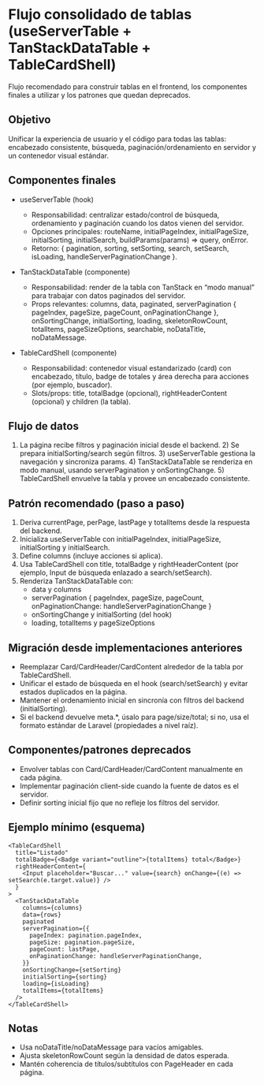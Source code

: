 # Flujo consolidado de tablas (useServerTable + TanStackDataTable + TableCardShell)

Flujo recomendado para construir tablas en el frontend, los componentes finales a utilizar y los patrones que quedan deprecados.

## Objetivo

Unificar la experiencia de usuario y el código para todas las tablas: encabezado consistente, búsqueda, paginación/ordenamiento en servidor y un contenedor visual estándar.

## Componentes finales

- useServerTable (hook)
  - Responsabilidad: centralizar estado/control de búsqueda, ordenamiento y paginación cuando los datos vienen del servidor.
  - Opciones principales: routeName, initialPageIndex, initialPageSize, initialSorting, initialSearch, buildParams(params) => query, onError.
  - Retorno: { pagination, sorting, setSorting, search, setSearch, isLoading, handleServerPaginationChange }.

- TanStackDataTable (componente)
  - Responsabilidad: render de la tabla con TanStack en “modo manual” para trabajar con datos paginados del servidor.
  - Props relevantes: columns, data, paginated, serverPagination { pageIndex, pageSize, pageCount, onPaginationChange }, onSortingChange, initialSorting, loading, skeletonRowCount, totalItems, pageSizeOptions, searchable, noDataTitle, noDataMessage.

- TableCardShell (componente)
  - Responsabilidad: contenedor visual estandarizado (card) con encabezado, título, badge de totales y área derecha para acciones (por ejemplo, buscador).
  - Slots/props: title, totalBadge (opcional), rightHeaderContent (opcional) y children (la tabla).

## Flujo de datos

1. La página recibe filtros y paginación inicial desde el backend. 2) Se prepara initialSorting/search según filtros. 3) useServerTable gestiona la navegación y sincroniza params. 4) TanStackDataTable se renderiza en modo manual, usando serverPagination y onSortingChange. 5) TableCardShell envuelve la tabla y provee un encabezado consistente.

## Patrón recomendado (paso a paso)

1. Deriva currentPage, perPage, lastPage y totalItems desde la respuesta del backend.
2. Inicializa useServerTable con initialPageIndex, initialPageSize, initialSorting y initialSearch.
3. Define columns (incluye acciones si aplica).
4. Usa TableCardShell con title, totalBadge y rightHeaderContent (por ejemplo, Input de búsqueda enlazado a search/setSearch).
5. Renderiza TanStackDataTable con:
   - data y columns
   - serverPagination { pageIndex, pageSize, pageCount, onPaginationChange: handleServerPaginationChange }
   - onSortingChange y initialSorting (del hook)
   - loading, totalItems y pageSizeOptions

## Migración desde implementaciones anteriores

- Reemplazar Card/CardHeader/CardContent alrededor de la tabla por TableCardShell.
- Unificar el estado de búsqueda en el hook (search/setSearch) y evitar estados duplicados en la página.
- Mantener el ordenamiento inicial en sincronía con filtros del backend (initialSorting).
- Si el backend devuelve meta.\*, úsalo para page/size/total; si no, usa el formato estándar de Laravel (propiedades a nivel raíz).

## Componentes/patrones deprecados

- Envolver tablas con Card/CardHeader/CardContent manualmente en cada página.
- Implementar paginación client-side cuando la fuente de datos es el servidor.
- Definir sorting inicial fijo que no refleje los filtros del servidor.

## Ejemplo mínimo (esquema)

```tsx
<TableCardShell
  title="Listado"
  totalBadge={<Badge variant="outline">{totalItems} total</Badge>}
  rightHeaderContent={
    <Input placeholder="Buscar..." value={search} onChange={(e) => setSearch(e.target.value)} />
  }
>
  <TanStackDataTable
    columns={columns}
    data={rows}
    paginated
    serverPagination={{
      pageIndex: pagination.pageIndex,
      pageSize: pagination.pageSize,
      pageCount: lastPage,
      onPaginationChange: handleServerPaginationChange,
    }}
    onSortingChange={setSorting}
    initialSorting={sorting}
    loading={isLoading}
    totalItems={totalItems}
  />
</TableCardShell>
```

## Notas

- Usa noDataTitle/noDataMessage para vacíos amigables.
- Ajusta skeletonRowCount según la densidad de datos esperada.
- Mantén coherencia de títulos/subtítulos con PageHeader en cada página.
